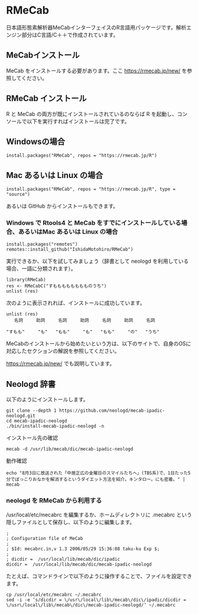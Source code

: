 # RMeCab



日本語形態素解析器MeCabインターフェイスのR言語用パッケージです。解析エンジン部分はC言語/C＋＋で作成されています。

## MeCabインストール

MeCab をインストールする必要があります。ここ https://rmecab.jp/new/ を参照してください。

## RMeCab インストール



R と MeCab の両方が既にインストールされているのならば R を起動し、コンソールで以下を実行すればインストールは完了です。

## Windowsの場合

```
install.packages("RMeCab", repos = "https://rmecab.jp/R") 
```

## Mac あるいは Linux の場合 


```
install.packages("RMeCab", repos = "https://rmecab.jp/R", type = "source") 
```

あるいは GitHub からインストールもできます。

### Windows で Rtools4 と MeCab をすでにインストールしている場合、あるいはMac あるいは Linux の場合

```
install.packages("remotes")
remotes::install_github("IshidaMotohiro/RMeCab")
```

実行できるか、以下を試してみましょう（辞書として neologd を利用している場合、一語に分類されます）。

```
library(RMeCab)
res <- RMeCabC("すもももももももものうち")
unlist (res)
```

次のように表示されれば、インストールに成功しています。

```
unlist (res)
   名詞     助詞     名詞     助詞     名詞     助詞     名詞 

"すもも"     "も"   "もも"     "も"   "もも"     "の"   "うち" 
```

MeCabのインストールから始めたいという方は、以下のサイトで、自身のOSに対応したセクションの解説を参照してください。

https://rmecab.jp/new/ でも説明しています。


## Neologd 辞書

以下のようにインストールします。

```
git clone --depth 1 https://github.com/neologd/mecab-ipadic-neologd.git
cd mecab-ipadic-neologd
./bin/install-mecab-ipadic-neologd -n
```

インストール先の確認

```
mecab -d /usr/lib/mecab/dic/mecab-ipadic-neologd
```

動作確認

```
echo "8月3日に放送された「中居正広の金曜日のスマイルたちへ」(TBS系)で、1日たった5分でぽっこりおなかを解消するというダイエット方法を紹介。キンタロー。にも密着。" | mecab
```

### neologd を RMeCab から利用する

/usr/local/etc/mecabrc を編集するか、ホームディレクトリに .mecabrc という隠しファイルとして保存し、以下のように編集します。


```
;
; Configuration file of MeCab
;
; $Id: mecabrc.in,v 1.3 2006/05/29 15:36:08 taku-ku Exp $;
;
; dicdir =  /usr/local/lib/mecab/dic/ipadic
dicdir =  /usr/local/lib/mecab/dic/mecab-ipadic-neologd
```

たとえば、コマンドラインで以下のように操作することで、ファイルを設定できます。


```
cp /usr/local/etc/mecabrc ~/.mecabrc
sed -i -e ‘s/dicdir = \/usr\/local\/lib\/mecab\/dic\/ipadic/dicdir = \/usr\/local\/lib\/mecab\/dic\/mecab-ipadic-neologd/’ ~/.mecabrc
```
